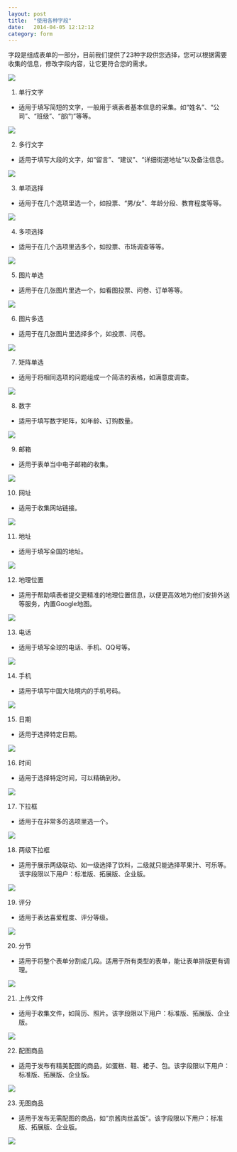 ```yaml
---
layout: post
title:  "使用各种字段"
date:   2014-04-05 12:12:12
category: form
---
```


字段是组成表单的一部分，目前我们提供了23种字段供您选择，您可以根据需要收集的信息，修改字段内容，让它更符合您的需求。

![](/images/use-fields-all.png)

1. 单行文字

* 适用于填写简短的文字，一般用于填表者基本信息的采集。如“姓名”、“公司”、“班级”、“部门”等等。

![](/images/use-fields-textfield.png)

2. 多行文字

* 适用于填写大段的文字，如“留言”、“建议”、“详细街道地址”以及备注信息。

![](/images/use-fields-paragraph.png)

3. 单项选择

* 适用于在几个选项里选一个，如投票、“男/女”、年龄分段、教育程度等等。

![](/images/use-fields-radiobox.png)

4. 多项选择

* 适用于在几个选项里选多个，如投票、市场调查等等。

![](/images/use-fields-checkbox.png)

5. 图片单选

* 适用于在几张图片里选一个，如看图投票、问卷、订单等等。

![](/images/use-fields-image-choice-single.png)

6. 图片多选

* 适用于在几张图片里选择多个，如投票、问卷。

![](/images/use-fields-image-choice-multiple.png)

7. 矩阵单选

* 适用于将相同选项的问题组成一个简洁的表格，如满意度调查。

![](/images/use-fields-likert.png)

8. 数字

* 适用于填写数字矩阵，如年龄、订购数量。

![](/images/use-fields-number.png)

9. 邮箱

* 适用于表单当中电子邮箱的收集。

![](/images/use-fields-email.png)

10. 网址

* 适用于收集网站链接。

![](/images/use-fields-url.png)

11. 地址

* 适用于填写全国的地址。

![](/images/use-fields-address.png)

12. 地理位置

* 适用于帮助填表者提交更精准的地理位置信息，以便更高效地为他们安排外送等服务，内置Google地图。

![](/images/use-fields-geo.png)

13. 电话

* 适用于填写全球的电话、手机、QQ号等。

![](/images/use-fields-telephone.png)

14. 手机

* 适用于填写中国大陆境内的手机号码。

![](/images/use-fields-mobile.png)

15. 日期

* 适用于选择特定日期。

![](/images/use-fields-date.png)

16. 时间

* 适用于选择特定时间，可以精确到秒。

![](/images/use-fields-time.png)

17. 下拉框

* 适用于在非常多的选项里选一个。

![](/images/use-fields-dropdown.png)

18. 两级下拉框

* 适用于展示两级联动、如一级选择了饮料，二级就只能选择苹果汁、可乐等。该字段限以下用户：标准版、拓展版、企业版。

![](/images/use-fields-nested-dropdown.png)

19. 评分

* 适用于表达喜爱程度、评分等级。

![](/images/use-fields-rating.png)

20. 分节

* 适用于将整个表单分割成几段。适用于所有类型的表单，能让表单排版更有调理。

![](/images/use-fields-section.png)

21. 上传文件

* 适用于收集文件，如简历、照片。该字段限以下用户：标准版、拓展版、企业版。

![](/images/use-fields-file-upload.png)

22. 配图商品

* 适用于发布有精美配图的商品，如蛋糕、鞋、裙子、包。该字段限以下用户：标准版、拓展版、企业版。

![](/images/use-fields-image-goods.png)

23. 无图商品

* 适用于发布无需配图的商品，如“京酱肉丝盖饭”。该字段限以下用户：标准版、拓展版、企业版。

![](/images/use-fields-text-goods.png)